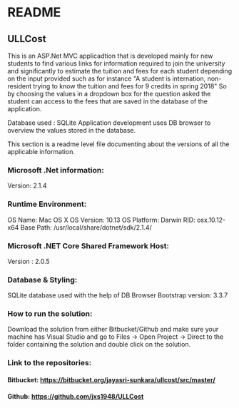 # README
## ULLCost

This is an ASP.Net MVC applicadtion that is developed mainly for new students to find various links for information required to join the university and significantly to estimate the tuition and fees for each student depending on the input provided such as for instance "A student is internation, non-resident trying to know the tuition and fees for 9 credits in spring 2018" 
So by choosing the values in a dropdown box for the question asked the student can access to the fees that are saved in the database of the application.

Database used : SQLite 
Application development uses DB browser to overview the values stored in the database.

This section is a readme level file documenting about the versions of all the applicable information.

### Microsoft .Net information: 
Version:         2.1.4 

### Runtime Environment:
 OS Name:     Mac OS X
 OS Version:  10.13
 OS Platform: Darwin
 RID:         osx.10.12-x64
 Base Path:   /usr/local/share/dotnet/sdk/2.1.4/

### Microsoft .NET Core Shared Framework Host:
 Version  : 2.0.5

### Database & Styling:
SQLite database used with the help of DB Browser
Bootstrap version: 3.3.7

### How to run the solution:
Download the solution from either Bitbucket/Github and make sure your machine has Visual Studio and go to Files -> Open Project -> Direct to the folder containing the solution and double click on the solution.
### Link to the repositories:

 #### Bitbucket: https://bitbucket.org/jayasri-sunkara/ullcost/src/master/ 
 #### Github: https://github.com/jxs1948/ULLCost

